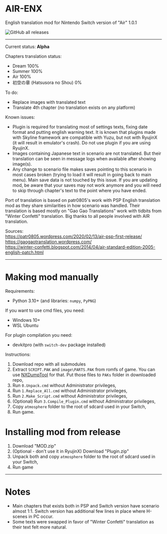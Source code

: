 # AIR-ENX

English translation mod for Nintendo Switch version of "Air" 1.0.1

![GitHub all releases](https://img.shields.io/github/downloads/masagrator/AIR-ENX/total?style=for-the-badge)

---

Current status: **Alpha**

Chapters translation status:
- Dream 100%
- Summer 100%
- Air 100%
- 初空の章 (Hatsusora no Shou) 0%

To do:
- Replace images with translated text
- Translate 4th chapter (no translation exists on any platform)

Known issues:
- Plugin is required for translating most of settings texts, fixing date format and putting english warning text. It is known that plugins made with Skyline framework are compatible with Yuzu, but not with RyujinX (it will result in emulator's crash). Do not use plugin if you are using RyujinX.
- Images containing Japanese text in scenario are not translated. But their translation can be seen in message logs when available after showing image(s).
- Any change to scenario file makes saves pointing to this scenario in most cases broken (trying to load it will result in going back to main menu). Main save data is not touched by this issue. If you are updating mod, be aware that your saves may not work anymore and you will need to skip through chapter's text to the point where you have ended.

Port of translation is based on patr0805's work with PSP English translation mod as they share similarities in how scenario was handled.
Their translation is based mostly on "Gao Gao Translations" work with tidbits from "Winter Confetti" translation.
Big thanks to all people involved with AIR translation.

Sources:</br>
https://patr0805.wordpress.com/2020/02/13/air-psp-first-release/ </br>
https://gaogaotranslation.wordpress.com/ </br>
https://winter-confetti.blogspot.com/2014/04/air-standard-edition-2005-english-patch.html </br>

---

# Making mod manually

Requirements:
- Python 3.10+ (and libraries: `numpy`, `PyPNG`)

If you want to use cmd files, you need:
- Windows 10+
- WSL Ubuntu

For plugin compilation you need:
- devkitpro (with `switch-dev` package installed)

Instructions: 
1. Download repo with all submodules
2. Extract `SCRIPT.PAK` and `image\PARTS.PAK` from romfs of game. You can use [NXDumpTool](https://github.com/DarkMatterCore/nxdumptool/releases) for that. Put those files to `PAKs` folder in downloaded repo,
3. Run `0.Unpack.cmd` without Administrator privileges,
4. Run `1.Replace_All.cmd` without Administrator privileges,
5. Run `2.Make_Script.cmd` without Administrator privileges,
6. (Optional) Run `3.Compile_Plugin.cmd` without Administrator privileges,
7. Copy `atmosphere` folder to the root of sdcard used in your Switch,
8. Run game.

# Installing mod from release
1. Download "MOD.zip"
2. (Optional - don't use it in RyujinX) Download "Plugin.zip"
3. Unpack both and copy `atmosphere` folder to the root of sdcard used in your Switch,
4. Run game

---

# Notes

- Main chapters that exists both in PSP and Switch version have scenario almost 1:1. Switch version has additional few lines in place where H-scenes in PC occur.
- Some texts were swapped in favor of "Winter Confetti" translation as their text felt more natural.
